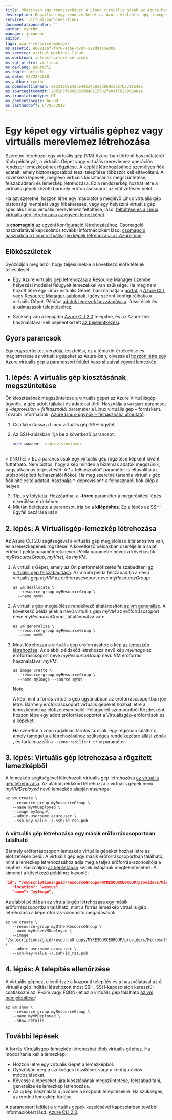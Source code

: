 ```yaml
---
title: Rögzítsen egy rendszerképet a Linux virtuális gépek az Azure-ban a parancssori felület 2.0 |} Microsoft Docs
description: Rögzítsen egy rendszerképet az Azure virtuális gép tömeges üzembe helyezése az Azure CLI 2.0 használandó.
services: virtual-machines-linux
documentationcenter: ''
author: cynthn
manager: jeconnoc
editor: ''
tags: azure-resource-manager
ms.assetid: e608116f-f478-41be-b787-c2ad91b5a802
ms.service: virtual-machines-linux
ms.workload: infrastructure-services
ms.tgt_pltfrm: vm-linux
ms.devlang: azurecli
ms.topic: article
ms.date: 08/22/2018
ms.author: cynthn
ms.openlocfilehash: e83319b8b4ace495a4301dd850cea27633115426
ms.sourcegitcommit: 20d103fb8658b29b48115782fe01f76239b240aa
ms.translationtype: HT
ms.contentlocale: hu-HU
ms.lasthandoff: 04/03/2018
---
```

# <a name="how-to-create-an-image-of-a-virtual-machine-or-vhd"></a>Egy képet egy virtuális géphez vagy virtuális merevlemez létrehozása

<!-- generalize, image - extended version of the tutorial-->

Szeretne létrehozni egy virtuális gép (VM) Azure-ban történő használatáról több példányát, a virtuális Gépet vagy virtuális merevlemez operációs rendszer lemezképének rögzítése. A képfájl létrehozásához személyes fiók adatait, amely biztonságosabbá teszi telepítése többször kell eltávolítani. A következő lépések, meglévő virtuális kiosztásának megszüntetése, felszabadítani és lemezkép létrehozása. Ez a rendszerkép hozhat létre a virtuális gépek közötti bármely erőforráscsoport az előfizetésen belül.

Ha azt szeretné, hozzon létre egy másolatot a meglévő Linux virtuális gép biztonsági mentését vagy hibakeresés, vagy egy helyszíni virtuális gép speciális Linux virtuális merevlemez feltöltése, lásd: [feltöltése és a Linux virtuális gép létrehozása az egyéni lemezképet](upload-vhd.md).  

Is **csomagoló** az egyéni konfiguráció létrehozásához. Csomagoló használatával kapcsolatos további információkért lásd: [csomagoló használata a Linux virtuális gép képek létrehozása az Azure-ban](build-image-with-packer.md).


## <a name="before-you-begin"></a>Előkészületek
Győződjön meg arról, hogy teljesülnek-e a következő előfeltételek teljesülését:

* Egy Azure virtuális gép létrehozása a Resource Manager üzembe helyezési modellel felügyelt lemezekkel van szüksége. Ha még nem hozott létre egy Linux virtuális Gépet, használhatja a [portal](quick-create-portal.md), a [Azure CLI](quick-create-cli.md), vagy [Resource Manager-sablonok](create-ssh-secured-vm-from-template.md). Igény szerint konfigurálhatja a virtuális Gépet. Például [adatok lemezek hozzáadása a](add-disk.md), frissítések és alkalmazások telepítéséhez. 

* Szükség van a legújabb [Azure CLI 2.0](/cli/azure/install-az-cli2) telepítve, és az Azure-fiók használatával kell bejelentkezett [az bejelentkezési](/cli/azure/reference-index#az_login).

## <a name="quick-commands"></a>Gyors parancsok

Egy egyszerűsített verziója, tesztelési, ez a témakör értékelése és megismerése az virtuális gépeket az Azure-ban, olvassa el [hozzon létre egy Azure virtuális gép a parancssori felület használatával egyéni lemezkép](tutorial-custom-images.md).


## <a name="step-1-deprovision-the-vm"></a>1. lépés: A virtuális gép kiosztásának megszüntetése
Ön kiosztásának megszüntetése a virtuális gépet az Azure Virtuálisgép-ügynök, a gép adott fájlokat és adatokat törli. Használja a `waagent` parancsot a *-deprovision + felhasználói* paraméter a Linux virtuális gép – forrásként. További információk: [Azure Linux-ügynök – felhasználói útmutató](../windows/agent-user-guide.md).

1. Csatlakoztassa a Linux virtuális gép SSH-ügyfél.
2. Az SSH-ablakban írja be a következő parancsot:
   
    ```bash
    sudo waagent -deprovision+user
    ```
<br>
   > [!NOTE]
   > Ez a parancs csak egy virtuális gép rögzítése képként kívánt futtatható. Nem biztos, hogy a kép minden a bizalmas adatok megszűnik, vagy alkalmas terjesztését. A *+ felhasználói* paraméter is eltávolítja az utolsó kiépített felhasználói fiókot. Ha meg szeretné tartani a virtuális gép fiók hitelesítő adatait, használja *-deprovision* a felhasználói fiók kilép a helyen.
 
3. Típus **y** folytatja. Hozzáadhat a **-force** paraméter a megerősítési lépés elkerülése érdekében.
4. Miután befejezte a parancsot, írja be a **kilépéshez**. Ez a lépés az SSH-ügyfél bezárása után.

## <a name="step-2-create-vm-image"></a>2. lépés: A Virtuálisgép-lemezkép létrehozása
Az Azure CLI 2.0 segítségével a virtuális gép megjelölése általánosítva van, és a lemezképének rögzítése. A következő példákban cserélje le a saját értékeit példa paraméterek nevei. Példa paraméter nevek a következők *myResourceGroup*, *myVnet*, és *myVM*.

1. A virtuális Gépet, amely az Ön platformelőfizetés felszabadítani [az virtuális gép felszabadítása](/cli//azure/vm#deallocate). Az alábbi példa felszabadítja a nevű virtuális gép *myVM* az erőforráscsoport neve *myResourceGroup*:
   
    ```azurecli
    az vm deallocate \
      --resource-group myResourceGroup \
      --name myVM
    ```

2. A virtuális gép megjelölése rendelkező általánosított [az vm generalize](/cli//azure/vm#generalize). A következő példa jelek a nevű virtuális gép *myVM* az erőforráscsoport neve *myResourceGroup* , általánosítva van:
   
    ```azurecli
    az vm generalize \
      --resource-group myResourceGroup \
      --name myVM
    ```

3. Most létrehozza a virtuális gép erőforrásához a kép [az lemezkép létrehozása](/cli/azure/image#az_image_create). Az alábbi példakód létrehozza nevű kép *myImage* az erőforráscsoport neve *myResourceGroup* nevű VM erőforrás használatával *myVM*:
   
    ```azurecli
    az image create \
      --resource-group myResourceGroup \
      --name myImage --source myVM
    ```
   
   > [!NOTE]
   > A kép mint a forrás virtuális gép ugyanabban az erőforráscsoportban jön létre. Bármely erőforráscsoport virtuális gépeket hozhat létre a lemezképből az előfizetésen belül. Felügyeleti szempontból Kezdésként hozzon létre egy adott erőforráscsoportot a Virtuálisgép-erőforrások és a képeket.
   >
   > Ha szeretné a zóna rugalmas tárolás tárolják, egy régióban található, amely támogatja a létrehozásához szükséges [rendelkezésre állási zónák](../../availability-zones/az-overview.md) , és tartalmazzák a `--zone-resilient true` paraméter.

## <a name="step-3-create-a-vm-from-the-captured-image"></a>3. lépés: Virtuális gép létrehozása a rögzített lemezképből
A lemezkép segítségével létrehozott virtuális gép létrehozása [az virtuális gép létrehozása](/cli/azure/vm#az_vm_create). Az alábbi példakód létrehozza a virtuális gépek nevű *myVMDeployed* nevű lemezkép alapján *myImage*:

```azurecli
az vm create \
   --resource-group myResourceGroup \
   --name myVMDeployed \
   --image myImage\
   --admin-username azureuser \
   --ssh-key-value ~/.ssh/id_rsa.pub
```

### <a name="creating-the-vm-in-another-resource-group"></a>A virtuális gép létrehozása egy másik erőforráscsoportban található 

Bármely erőforráscsoport lemezkép virtuális gépeket hozhat létre az előfizetésen belül. A virtuális gép egy másik erőforráscsoportban található, mint a lemezkép létrehozásához adja meg a teljes erőforrás-azonosítója a képhez. Használjon [az képlistában](/cli/azure/image#az_image_list) képek listájának megtekintéséhez. A kimenet a következő példához hasonló:

```json
"id": "/subscriptions/guid/resourceGroups/MYRESOURCEGROUP/providers/Microsoft.Compute/images/myImage",
   "location": "westus",
   "name": "myImage",
```

Az alábbi példában [az virtuális gép létrehozása](/cli/azure/vm#az_vm_create) egy másik erőforráscsoportban található, mint a forrás lemezkép virtuális gép létrehozása a képerőforrás-azonosító megadásával:

```azurecli
az vm create \
   --resource-group myOtherResourceGroup \
   --name myOtherVMDeployed \
   --image "/subscriptions/guid/resourceGroups/MYRESOURCEGROUP/providers/Microsoft.Compute/images/myImage" \
   --admin-username azureuser \
   --ssh-key-value ~/.ssh/id_rsa.pub
```


## <a name="step-4-verify-the-deployment"></a>4. lépés: A telepítés ellenőrzése

A virtuális géphez, ellenőrizze a központi telepítés és a használatával az új virtuális gép indítási létrehozott most SSH. SSH-kapcsolaton keresztül csatlakozni az IP-cím vagy FQDN-jét az a virtuális gép található [az vm megjelenítése](/cli/azure/vm#az_vm_show):

```azurecli
az vm show \
   --resource-group myResourceGroup \
   --name myVMDeployed \
   --show-details
```

## <a name="next-steps"></a>További lépések
A forrás Virtuálisgép-lemezkép létrehozhat több virtuális géphez. Ha módosítania kell a lemezkép: 

- Hozzon létre egy virtuális Gépet a lemezképből.
- Győződjön meg a szükséges frissítések vagy a konfigurációs módosításokat.
- Kövesse a lépéseket újra kiosztásának megszüntetése, felszabadítani, generalize és lemezkép létrehozása.
- Az új kép használata a jövőben a központi telepítésekre. Ha szükséges, az eredeti lemezkép törlése.

A parancssori felület a virtuális gépek kezelésével kapcsolatban további információkért lásd: [Azure CLI 2.0](/cli/azure).
